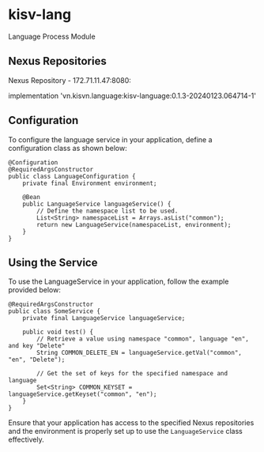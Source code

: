 # kisv-lang

Language Process Module

## Nexus Repositories

Nexus Repository - 172.71.11.47:8080:

   implementation 'vn.kisvn.language:kisv-language:0.1.3-20240123.064714-1'

## Configuration
To configure the language service in your application, define a configuration class as shown below:
```
@Configuration
@RequiredArgsConstructor
public class LanguageConfiguration {
    private final Environment environment;

    @Bean
    public LanguageService languageService() {
        // Define the namespace list to be used.
        List<String> namespaceList = Arrays.asList("common");
        return new LanguageService(namespaceList, environment);
    }
}
```
## Using the Service
To use the LanguageService in your application, follow the example provided below:
```
@RequiredArgsConstructor
public class SomeService {
    private final LanguageService languageService;

    public void test() {
        // Retrieve a value using namespace "common", language "en", and key "Delete"
        String COMMON_DELETE_EN = languageService.getVal("common", "en", "Delete");
        
        // Get the set of keys for the specified namespace and language
        Set<String> COMMON_KEYSET = languageService.getKeyset("common", "en");
    }
}
```
Ensure that your application has access to the specified Nexus repositories and the environment is properly set up to use the `LanguageService` class effectively.
